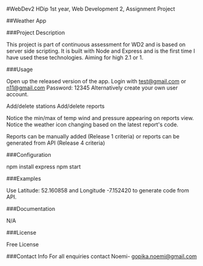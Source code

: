 #WebDev2
HDip 1st year, Web Development 2, Assignment Project

##Weather App

###Project Description

This project is part of continuous assessment for WD2 and is based on server side scripting. It is built with Node and Express and is the first time I have used these technologies.
Aiming for high 2.1 or 1.

###Usage

Open up the released version of the app. Login with test@gmail.com or n11@gmail.com Password: 12345 Alternatively create your own user account.

Add/delete stations Add/delete reports

Notice the min/max of temp wind and pressure appearing on reports view. Notice the weather icon changing based on the latest report's code.

Reports can be manually added (Release 1 criteria) or reports can be generated from API (Release 4 criteria)

###Configuration

npm install express 
npm start

###Examples

Use Latitude: 52.160858 and Longitude -7.152420 to generate code from API.

###Documentation

N/A

###License

Free License

###Contact Info
For all enquiries contact Noemi- gopika.noemi@gmail.com
